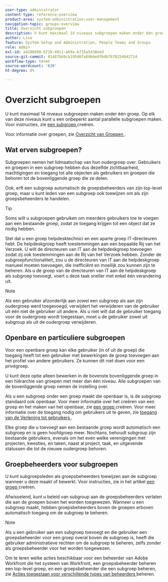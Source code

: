 ```yaml
---
user-type: administrator
content-type: reference;overview
product-area: system-administration;user-management
navigation-topic: groups-overview
title: Overzicht subgroepen
description: U kunt maximaal 14 niveaus subgroepen maken onder één groep. Op elk van deze niveaus kunt u een onbeperkt aantal parallelle subgroepen maken.
author: Lisa
feature: System Setup and Administration, People Teams and Groups
role: Admin
exl-id: a4280498-6719-4911-a69a-b715a5438eed
source-git-commit: 01487bb9cb195d6fa89bbe0fbdb7678254642714
workflow-type: tm+mt
source-wordcount: '639'
ht-degree: 0%

---
```


# Overzicht subgroepen

U kunt maximaal 14 niveaus subgroepen maken onder één groep. Op elk van deze niveaus kunt u een onbeperkt aantal parallelle subgroepen maken. Voor instructies, zie [ een subgroep ](../../../administration-and-setup/manage-groups/create-and-manage-subgroups/create-a-subgroup.md) creëren.

Voor informatie over groepen, zie [ Overzicht van Groepen ](../../../administration-and-setup/manage-groups/groups-overview/groups.md).

## Wat erven subgroepen?

Subgroepen nemen het lidmaatschap van hun oudergroep over. Gebruikers en groepen in een subgroep hebben dus dezelfde zichtbaarheid, machtigingen en toegang tot alle objecten als gebruikers en groepen die behoren tot de bovenliggende groep die ze delen.

Ook, erft een subgroep automatisch de groepsbeheerders van zijn top-level groep, maar u kunt leden van een subgroep ook toewijzen om als zijn groepsbeheerders te handelen.

>[!TIP]
>
>Soms wilt u subgroepen gebruiken om meerdere gebruikers toe te voegen aan een bestaande groep, zodat ze toegang krijgen tot een object dat ze nodig hebben.
>
>Stel dat u een groep helpdesktechnici en een aparte groep IT-directeuren hebt. De helpdeskgroep heeft toestemmingen aan een bepaalde Rij van het Verzoek. U wilt de directeuren van IT aan de helpdeskgroep toevoegen zodat zij ook toestemmingen aan de Rij van het Verzoek hebben. Zonder de subgroepfunctionaliteit, zou u de directeuren van IT aan de helpdeskgroep manueel moeten toevoegen, die inefficiënt en moeilijk zou kunnen zijn te beheren. Als u de groep van de directeuren van IT aan de helpdeskgroep als subgroep toevoegt, voert u deze taak sneller met enkel één verandering uit.

>[!NOTE]
>
>Als een gebruiker afzonderlijk aan zowel een subgroep als aan zijn oudergroep werd toegevoegd, verwijdert het verwijderen van de gebruiker uit één niet de gebruiker uit andere. Als u niet wilt dat de gebruiker toegang voor de oudergroep wordt toegestaan, moet u de gebruiker zowel uit subgroup als uit de oudergroep verwijderen.

## Openbare en particuliere subgroepen

Voor een openbare groep kan elke gebruiker (in of uit de groep) die toegang heeft tot een gebruiker met bewerkingen de groep toevoegen aan het profiel van andere gebruikers. Ze kunnen dit niet doen voor een privégroep.

U kunt deze optie alleen bewerken in de bovenste bovenliggende groep in een hiërarchie van groepen met meer dan één niveau. Alle subgroepen van de bovenliggende groep nemen de instelling over.

Als u een subgroep onder een groep maakt die openbaar is, is de subgroep standaard ook openbaar. Voor meer informatie over het creëren van een groep en het maken van het openbaar, zie [ een groep ](../../../administration-and-setup/manage-groups/create-and-manage-groups/create-a-group.md) creëren. Voor meer informatie over de toegang nodig om gebruikers uit te geven, zie [ toegang van de Verlening tot gebruikers ](../../../administration-and-setup/add-users/configure-and-grant-access/grant-access-other-users.md).

Elke groep die u toevoegt aan een bestaande groep wordt automatisch een subgroep en is geen hoofdgroep meer. Nochtans, behoudt subgroup zijn bestaande gebruikers, evenals om het even welke verenigingen met projecten, kwesties, en taken, naast al project, taak, en uitgevende statussen die tot de nieuwe oudergroep behoren.

## Groepbeheerders voor subgroepen

<!--
Group Admins of a subgroup can't manage statuses or project preferences of the subgroup YET (Sprint 22/Oct 28, 2020)</p>
-->

U kunt subgroepsleden als groepsbeheerders toewijzen aan de subgroep wanneer u deze maakt of bewerkt. Voor instructies, zie [](../../../administration-and-setup/manage-groups/create-and-manage-groups/create-a-group.md#create) in het artikel [ een groep ](../../../administration-and-setup/manage-groups/create-and-manage-groups/create-a-group.md) creëren.

Afwisselend, kunt u beleid van subgroup aan de groepsbeheerders verlaten die aan de groepen boven het worden toegewezen. Wanneer u een subgroep maakt, hebben groepsbeheerders boven de groepen erboven automatisch toegang om de subgroep te beheren.

>[!NOTE]
>
>Als u een gebruiker aan een subgroep toevoegt en die gebruiker een groepsbeheerder voor een groep overal boven de subgroep is, heeft die gebruiker administratieve rechten om de subgroep te beheren, zelfs zonder als groepsbeheerder voor het worden toegewezen.

Om te leren welke acties beschikbaar voor een beheerder van Adobe Workfront die het systeem van Workfront, een groepsbeheerder beheren een top-level groep, en een groepsbeheerder die een subgroep beheren, zie [ Acties toegestaan voor verschillende types van beheerders ](../../../administration-and-setup/manage-groups/group-roles/group-actions-allowed-different-types-admins.md) beheren.
